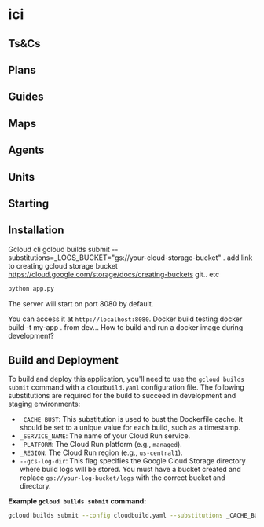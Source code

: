 # ici
## Ts&Cs
## Plans
## Guides
## Maps
## Agents
## Units
## Starting
## Installation
Gcloud cli
gcloud builds submit --substitutions=_LOGS_BUCKET="gs://your-cloud-storage-bucket" .
add link to creating gcloud storage bucket
https://cloud.google.com/storage/docs/creating-buckets
git.. etc
```bash
python app.py
```

The server will start on port 8080 by default. 

You can access it at `http://localhost:8080`.
Docker build testing
docker build -t my-app . from dev... How to build and run a docker image during development?

## Build and Deployment

To build and deploy this application, you'll need to use the `gcloud builds submit` command with a `cloudbuild.yaml` configuration file. The following substitutions are required for the build to succeed in development and staging environments:

*   `_CACHE_BUST`: This substitution is used to bust the Dockerfile cache. It should be set to a unique value for each build, such as a timestamp.
*   `_SERVICE_NAME`: The name of your Cloud Run service.
*   `_PLATFORM`: The Cloud Run platform (e.g., `managed`).
*   `_REGION`: The Cloud Run region (e.g., `us-central1`).
*   `--gcs-log-dir`: This flag specifies the Google Cloud Storage directory where build logs will be stored. You must have a bucket created and replace `gs://your-log-bucket/logs` with the correct bucket and directory.

**Example `gcloud builds submit` command:**

```bash
gcloud builds submit --config cloudbuild.yaml --substitutions _CACHE_BUST=$((Get-Date -UFormat %s)),_SERVICE_NAME="your-service-name",_PLATFORM="managed",_REGION="your-region" --gcs-log-dir=gs://your-log-bucket/logs .
```
